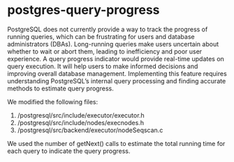 # postgres-query-progress
PostgreSQL does not currently provide a way to track the progress of running queries, which can be frustrating for users and database administrators (DBAs). Long-running queries make users uncertain about whether to wait or abort them, leading to inefficiency and poor user experience. A query progress indicator would provide real-time updates on query execution. It will help users to make informed decisions and improving overall database management. Implementing this feature requires understanding PostgreSQL’s internal query processing and finding accurate methods to estimate query progress.

We modified the following files:
1. /postgresql/src/include/executor/executor.h
2. /postgresql/src/include/nodes/execnodes.h
3. /postgresql/src/backend/executor/nodeSeqscan.c

We used the number of getNext() calls to estimate the total running time for each query to indicate the query progress.
